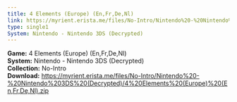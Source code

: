 ```yaml
---
title: 4 Elements (Europe) (En,Fr,De,Nl)
link: https://myrient.erista.me/files/No-Intro/Nintendo%20-%20Nintendo%203DS%20(Decrypted)/4%20Elements%20(Europe)%20(En,Fr,De,Nl).zip
type: single1
System: Nintendo - Nintendo 3DS (Decrypted)
---
```

<b>Game:</b> 4 Elements (Europe) (En,Fr,De,Nl)<br>
<b>System:</b> Nintendo - Nintendo 3DS (Decrypted)<br>
<b>Collection:</b> No-Intro<br>
<b>Download:</b> https://myrient.erista.me/files/No-Intro/Nintendo%20-%20Nintendo%203DS%20(Decrypted)/4%20Elements%20(Europe)%20(En,Fr,De,Nl).zip